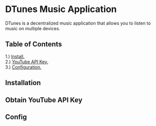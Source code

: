 # DTunes Music Application
DTunes is a decentralized music application that allows you to listen to music on multiple devices. 
## Table of Contents

1.) [Install. ](#install)  
2.) [YouTube API Key. ](#youtubekey)  
3.) [Configuration. ](#config)     

<a name="install"></a> 
<a name="youtubekey"></a> 
<a name="config"></a> 

## Installation
## Obtain YouTube API Key
## Config

